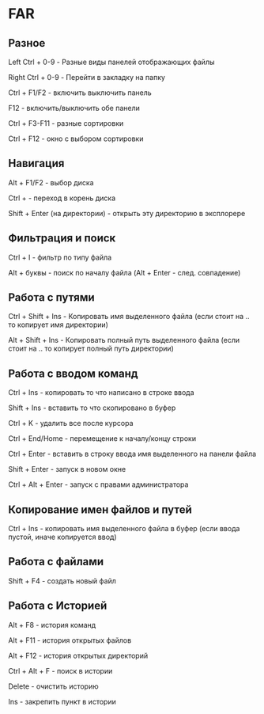 # FAR

## Разное

Left Ctrl + 0-9 - Разные виды панелей отображающих файлы

Right Ctrl + 0-9 - Перейти в закладку на папку

Ctrl + F1/F2 - включить выключить панель

F12 - включить/выключить обе панели

Ctrl + F3-F11 - разные сортировки

Ctrl + F12 - окно с выбором сортировки

## Навигация

Alt + F1/F2 - выбор диска

Ctrl + - переход в корень диска

Shift + Enter \(на директории\) - открыть эту директорию в эксплорере

## Фильтрация и поиск

Ctrl + I - фильтр по типу файла

Alt + буквы - поиск по началу файла \(Alt + Enter - след. совпадение\)

## Работа с путями

Ctrl + Shift + Ins - Копировать имя выделенного файла \(если стоит на .. то копирует имя директории\)

Alt + Shift + Ins - Копировать полный путь выделенного файла \(если стоит на .. то копирует полный путь директории\)

## Работа с вводом команд

Ctrl + Ins - копировать то что написано в строке ввода

Shift + Ins - вставить то что скопировано в буфер

Ctrl + K - удалить все после курсора

Ctrl + End/Home - перемещение к началу/концу строки

Ctrl + Enter - вставить в строку ввода имя выделенного на панели файла

Shift + Enter - запуск в новом окне

Ctrl + Alt + Enter - запуск с правами администратора

## Копирование имен файлов и путей

Ctrl + Ins - копировать имя выделенного файла в буфер \(если ввода пустой, иначе копируется ввод\)

## Работа с файлами

Shift + F4 - создать новый файл

## Работа с Историей

Alt + F8 - история команд

Alt + F11 - история открытых файлов

Alt + F12 - история открытых директорий

Ctrl + Alt + F - поиск в истории

Delete - очистить историю

Ins - закрепить пункт в истории


